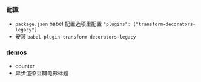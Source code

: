 ### 配置

-   `package.json` babel 配置选项里配置 `"plugins": ["transform-decorators-legacy"]`
-   安装 `babel-plugin-transform-decorators-legacy`

### demos

-   counter
-   异步渲染豆瓣电影标题
